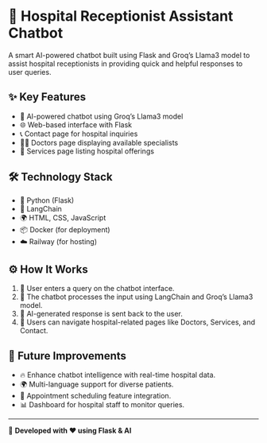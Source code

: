 # 🏥 Hospital Receptionist Assistant Chatbot

A smart AI-powered chatbot built using Flask and Groq’s Llama3 model to assist hospital receptionists in providing quick and helpful responses to user queries.

## ✨ Key Features
- 🤖 AI-powered chatbot using Groq’s Llama3 model  
- 🌐 Web-based interface with Flask  
- 📞 Contact page for hospital inquiries  
- 👨‍⚕️ Doctors page displaying available specialists  
- 🏥 Services page listing hospital offerings  

## 🛠 Technology Stack
- 🐍 Python (Flask)  
- 🤖 LangChain  
- 🌍 HTML, CSS, JavaScript  
- 📦 Docker (for deployment)  
- ☁️ Railway (for hosting)  

## ⚙️ How It Works
1. 🚀 User enters a query on the chatbot interface.  
2. 🧠 The chatbot processes the input using LangChain and Groq’s Llama3 model.  
3. 💬 AI-generated response is sent back to the user.  
4. 🏥 Users can navigate hospital-related pages like Doctors, Services, and Contact.  

## 🚀 Future Improvements
- 🔥 Enhance chatbot intelligence with real-time hospital data.  
- 🌍 Multi-language support for diverse patients.  
- 📅 Appointment scheduling feature integration.  
- 📊 Dashboard for hospital staff to monitor queries.  

---

📝 **Developed with ❤️ using Flask & AI**  
